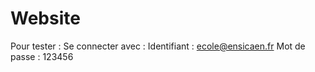 Website
============

Pour tester : Se connecter avec :
	Identifiant : ecole@ensicaen.fr
	Mot de passe : 123456